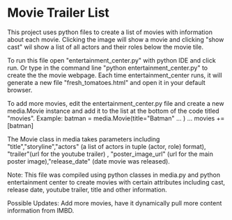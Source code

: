 # Movie Trailer List 
This project uses python files to create a list of movies with information about each movie. Clicking the image will show a movie and clicking "show cast" wil show a list of all actors and their roles below the movie tile.

To run this file open "entertainment_center.py" with python IDE and click run. Or type in the command line "python entertainment_center.py" to create the the movie webpage. Each time entertainment_center runs, it will generate a new file "fresh_tomatoes.html" and open it in your default browser.

To add more movies, edit the entertainment_center.py file and create a new media.Movie instance and add it to the list at the bottom of the code titled "movies". Example: batman = media.Movie(title="Batman" ... )
...
movies += [batman]

The Movie class in media takes parameters including "title","storyline","actors" (a list of actors in tuple (actor, role) format), "trailer"(url for the youtube trailer) , "poster_image_url" (url for the main poster image),"release_date" (date movie was released).

Note:
This file was compiled using python classes in media.py and python entertainment center to create movies with certain attributes including cast, release date, youtube trailer, title and other information.

Possible Updates:
Add more movies, have it dynamically pull more content information from IMBD.